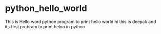 # python_hello_world
This is Hello word python program to print hello world
hi this is deepak and its first probram to print heloo in python 
